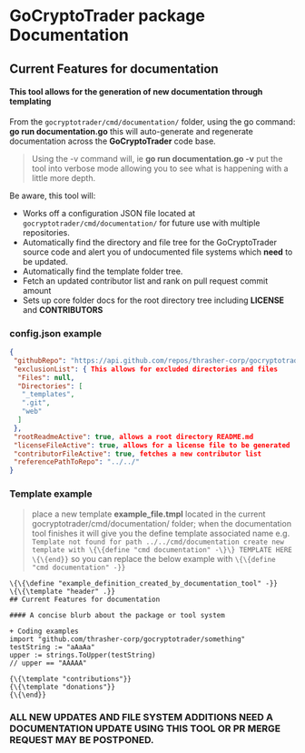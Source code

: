 # GoCryptoTrader package Documentation

## Current Features for documentation

#### This tool allows for the generation of new documentation through templating

From the `gocryptotrader/cmd/documentation/` folder, using the go command: **go run documentation.go** this will auto-generate and regenerate documentation across the **GoCryptoTrader** code base.
>Using the -v command will, ie **go run documentation.go -v** put the tool into verbose mode allowing you to see what is happening with a little more depth.

Be aware, this tool will:
- Works off a configuration JSON file located at ``gocryptotrader/cmd/documentation/`` for future use with multiple repositories.
- Automatically find the directory and file tree for the GoCryptoTrader source code and alert you of undocumented file systems which **need** to be updated.
- Automatically find the template folder tree.
- Fetch an updated contributor list and rank on pull request commit amount
- Sets up core folder docs for the root directory tree including **LICENSE** and **CONTRIBUTORS**

### config.json example

```json
{
 "githubRepo": "https://api.github.com/repos/thrasher-corp/gocryptotrader", This is your current repo
 "exclusionList": { This allows for excluded directories and files
  "Files": null,
  "Directories": [
   "_templates",
   ".git",
   "web"
  ]
 },
 "rootReadmeActive": true, allows a root directory README.md
 "licenseFileActive": true, allows for a license file to be generated
 "contributorFileActive": true, fetches a new contributor list
 "referencePathToRepo": "../../"
}
```
### Template example
>place a new template **example_file.tmpl** located in the current gocryptotrader/cmd/documentation/ folder; when the documentation tool finishes it will give you the define template associated name e.g. ``Template not found for path ../../cmd/documentation create new template with \{\{define "cmd documentation" -\}\} TEMPLATE HERE \{\{end}}`` so you can replace the below example with ``\{\{define "cmd documentation" -}}``

```
\{\{\define "example_definition_created_by_documentation_tool" -}}
\{\{\template "header" .}}
## Current Features for documentation

#### A concise blurb about the package or tool system

+ Coding examples
import "github.com/thrasher-corp/gocryptotrader/something"
testString := "aAaAa"
upper := strings.ToUpper(testString)
// upper == "AAAAA"

{\{\template "contributions"}}
{\{\template "donations"}}
{\{\end}}
```

### ALL NEW UPDATES AND FILE SYSTEM ADDITIONS NEED A DOCUMENTATION UPDATE USING THIS TOOL OR PR MERGE REQUEST MAY BE POSTPONED.
